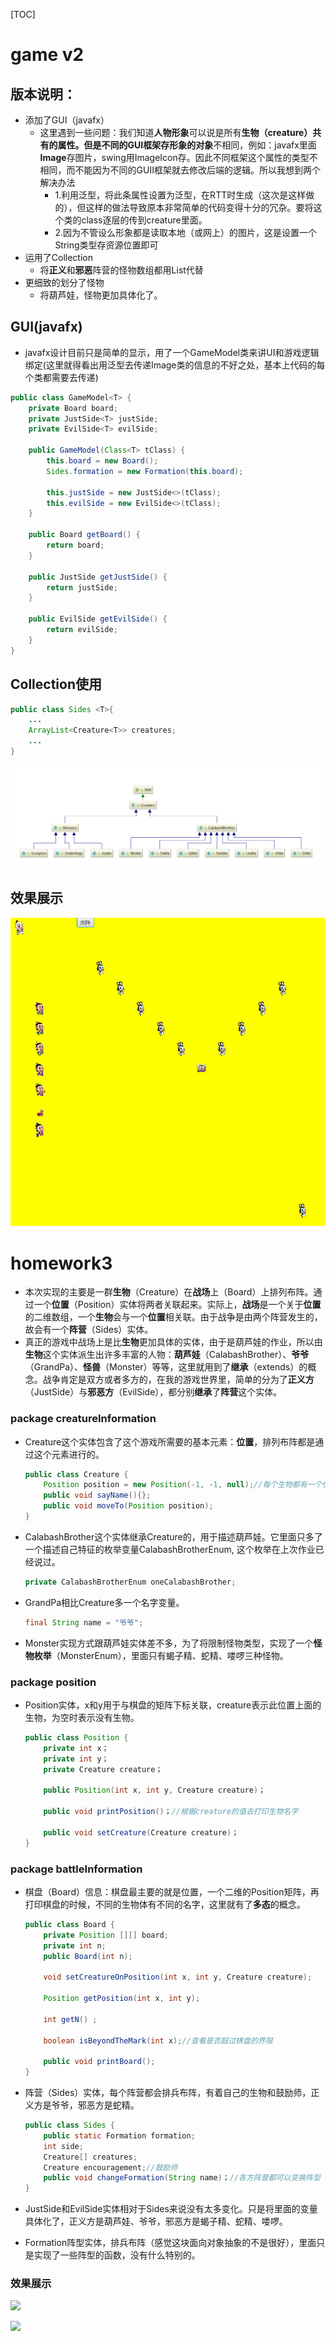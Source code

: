 [TOC]

# game v2

## 版本说明：

- 添加了GUI（javafx）
  - 这里遇到一些问题：我们知道**人物形象**可以说是所有**生物（creature）**共有的属性。但是不同的GUI框架存形象的**对象**不相同，例如：javafx里面**Image**存图片，swing用ImageIcon存。因此不同框架这个属性的类型不相同，而不能因为不同的GUII框架就去修改后端的逻辑。所以我想到两个解决办法
    - 1.利用泛型，将此条属性设置为泛型，在RTT时生成（这次是这样做的），但这样的做法导致原本非常简单的代码变得十分的冗杂。要将这个类的class逐层的传到creature里面。
    - 2.因为不管设么形象都是读取本地（或网上）的图片，这是设置一个String类型存资源位置即可
- 运用了Collection
  - 将**正义**和**邪恶**阵营的怪物数组都用List代替
- 更细致的划分了怪物
  - 将葫芦娃，怪物更加具体化了。



## GUI(javafx)

- javafx设计目前只是简单的显示，用了一个GameModel类来讲UI和游戏逻辑绑定(这里就得看出用泛型去传递Image类的信息的不好之处，基本上代码的每个类都需要去传递)

```java
public class GameModel<T> {
    private Board board;
    private JustSide<T> justSide;
    private EvilSide<T> evilSide;

    public GameModel(Class<T> tClass) {
        this.board = new Board();
        Sides.formation = new Formation(this.board);

        this.justSide = new JustSide<>(tClass);
        this.evilSide = new EvilSide<>(tClass);
    }

    public Board getBoard() {
        return board;
    }

    public JustSide getJustSide() {
        return justSide;
    }

    public EvilSide getEvilSide() {
        return evilSide;
    }
}
```



## Collection使用

```java
public class Sides <T>{
    ...
    ArrayList<Creature<T>> creatures;
    ...
}
```

![1543842304105](structure.png)

## 效果展示

![1543841425027](javaGUI.png)

# homework3

- 本次实现的主要是一群**生物**（Creature）在**战场**上（Board）上排列布阵。通过一个**位置**（Position）实体将两者关联起来。实际上，**战场**是一个关于**位置**的二维数组，一个**生物**会与一个**位置**相关联。由于战争是由两个阵营发生的，故会有一个**阵营**（Sides）实体。
- 真正的游戏中战场上是比**生物**更加具体的实体，由于是葫芦娃的作业，所以由**生物**这个实体派生出许多丰富的人物：**葫芦娃**（CalabashBrother）、**爷爷**（GrandPa）、**怪兽**（Monster）等等，这里就用到了**继承**（extends）的概念。战争肯定是双方或者多方的，在我的游戏世界里，简单的分为了**正义方**（JustSide）与**邪恶方**（EvilSide），都分别**继承**了**阵营**这个实体。

### package creatureInformation

- Creature这个实体包含了这个游戏所需要的基本元素：**位置**，排列布阵都是通过这个元素进行的。

  ```java
  public class Creature {
      Position position = new Position(-1, -1, null);//每个生物都有一个位置信息，用于与棋盘相联系
      public void sayName(){};
      public void moveTo(Position position);
  }
  ```

- CalabashBrother这个实体继承Creature的，用于描述葫芦娃。它里面只多了一个描述自己特征的枚举变量CalabashBrotherEnum, 这个枚举在上次作业已经说过。

  ```java
  private CalabashBrotherEnum oneCalabashBrother;
  ```

- GrandPa相比Creature多一个名字变量。

  ```java
  final String name = "爷爷";
  ```

- Monster实现方式跟葫芦娃实体差不多，为了将限制怪物类型，实现了一个**怪物枚举**（MonsterEnum），里面只有蝎子精、蛇精、喽啰三种怪物。

### package position

- Position实体，x和y用于与棋盘的矩阵下标关联，creature表示此位置上面的生物，为空时表示没有生物。

  ```java
  public class Position {
      private int x；
      private int y；
      private Creature creature；
  
      public Position(int x, int y, Creature creature)；
  
      public void printPosition()；//根据creature的值去打印生物名字
  
      public void setCreature(Creature creature)；
  }
  ```


### package battleInformation

- 棋盘（Board）信息：棋盘最主要的就是位置，一个二维的Position矩阵，再打印棋盘的时候，不同的生物体有不同的名字，这里就有了**多态**的概念。

  ```java
  public class Board {
      private Position [][] board;
      private int n;
      public Board(int n);
  
      void setCreatureOnPosition(int x, int y, Creature creature);
  
      Position getPosition(int x, int y);
  
      int getN() ;
  
      boolean isBeyondTheMark(int x);//查看是否超过棋盘的界限
  
      public void printBoard();
  }
  ```

- 阵营（Sides）实体，每个阵营都会排兵布阵，有着自己的生物和鼓励师，正义方是爷爷，邪恶方是蛇精。

  ```java
  public class Sides {
      public static Formation formation;
      int side;
      Creature[] creatures;
      Creature encouragement;//鼓励师
      public void changeFormation(String name)；//各方阵营都可以变换阵型
  }
  ```

- JustSide和EvilSide实体相对于Sides来说没有太多变化。只是将里面的变量具体化了，正义方是葫芦娃、爷爷，邪恶方是蝎子精、蛇精、喽啰。

- Formation阵型实体，排兵布阵（感觉这块面向对象抽象的不是很好），里面只是实现了一些阵型的函数，没有什么特别的。

### 效果展示

![](雁阵.png)

![](鹤翼阵.png)

